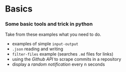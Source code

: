 # Basics

### Some basic tools and trick in python

Take from these examples what you need to do.

- examples of simple `input-output`
- `.json` reading and writing
- `filter-files` example (searches `.md` files for links)
- using the *Github API* to scrape commits in a repository
- display a *random notification* every n seconds
